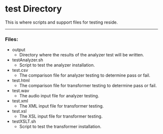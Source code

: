 # test Directory

This is where scripts and support files for testing reside.

---

### Files:

* output
	* Directory where the results of the analyzer test will be written.
* testAnalyzer.sh
	* Script to test the analyzer installation.
* test.csv
	* The comparison file for analyzer testing to determine pass or fail.
* test.html
	* The comparison file for transformer testing to determine pass or fail.
* test.wav
	* The audio input file for analyzer testing.
* test.xml
	* The XML input file for transformer testing.
* test.xsl
	* The XSL input file for transformer testing.
* testXSLT.sh
	* Script to test the transformer installation.
